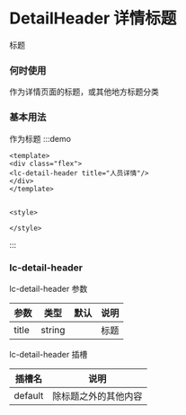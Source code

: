 # DetailHeader 详情标题

标题

### 何时使用

作为详情页面的标题，或其他地方标题分类


### 基本用法
作为标题
:::demo 

```vue
<template>
<div class="flex">
<lc-detail-header title="人员详情"/>
</div>
</template>


<style>

</style>
```

:::

### lc-detail-header

lc-detail-header 参数

| 参数 | 类型 | 默认 | 说明 |
| ---- | ---- | ---- | ---- |
|   title   |   string   |      |  标题    |


lc-detail-header 插槽

| 插槽名 | 说明 |
| ---- | ---- |
|    default  |   除标题之外的其他内容   |

